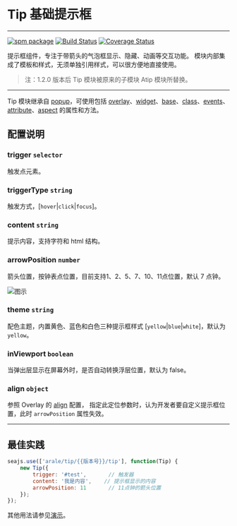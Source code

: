 # Tip 基础提示框

---

[![spm package](http://spmjs.io/badge/arale-tip)](http://spmjs.io/package/arale-tip)
[![Build Status](https://img.shields.io/travis/aralejs/dialog.svg?style=flat)](https://travis-ci.org/aralejs/dialog)
[![Coverage Status](https://img.shields.io/coveralls/aralejs/dialog.svg?style=flat)](https://coveralls.io/r/aralejs/dialog)

提示框组件，专注于带箭头的气泡框显示、隐藏、动画等交互功能。
模块内部集成了模板和样式，无须单独引用样式，可以很方便地直接使用。

> 注：1.2.0 版本后 Tip 模块被原来的子模块 Atip 模块所替换。

---

Tip 模块继承自 [popup](http://aralejs.org/popup/)，可使用包括 [overlay](http://aralejs.org/overlay/)、[widget](http://aralejs.org/widget/)、[base](http://aralejs.org/base/)、[class](http://aralejs.org/class/)、[events](http://aralejs.org/events/)、[attribute](http://aralejs.org/base/docs/attribute.html)、[aspect](http://aralejs.org/base/docs/aspect.html) 的属性和方法。

## 配置说明

### trigger `selector`

触发点元素。

### triggerType `string`

触发方式，[`hover`|`click`|`focus`]。

### content `string`

提示内容，支持字符和 html 结构。

### arrowPosition `number`

箭头位置，按钟表点位置，目前支持1、2、5、7、10、11点位置，默认 7 点钟。

![图示](https://i.alipayobjects.com/e/201307/jBty06lQT.png)

### theme `string`

配色主题，内置黄色、蓝色和白色三种提示框样式 [`yellow`|`blue`|`white`]，默认为 `yellow`。

### inViewport `boolean`

当弹出层显示在屏幕外时，是否自动转换浮层位置，默认为 false。

### align `object`

参照 Overlay 的 [align](http://aralejs.org/overlay/#align-object) 配置，
指定此定位参数时，认为开发者要自定义提示框位置，此时 `arrowPosition` 属性失效。

---

## 最佳实践

```js
seajs.use(['arale/tip/{{版本号}}/tip'], function(Tip) {
    new Tip({
        trigger: '#test',       // 触发器
        content: '我是内容',    // 提示框显示的内容
        arrowPosition: 11       // 11点钟的箭头位置
    });
});
```

其他用法请参见[演示](http://aralejs.org/tip/examples/)。
